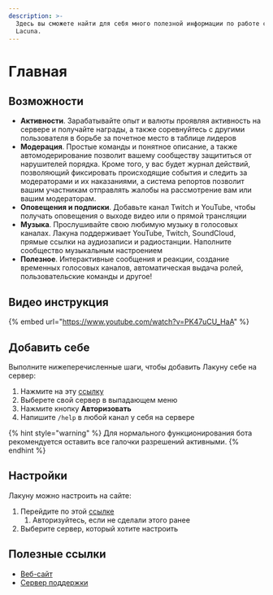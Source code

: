 ```yaml
---
description: >-
  Здесь вы сможете найти для себя много полезной информации по работе с ботом
  Lacuna.
---
```


# Главная

## Возможности <a href="#features" id="features"></a>

* **Активности**. Зарабатывайте опыт и валюты проявляя активность на сервере и получайте награды, а также соревнуйтесь с другими пользователя в борьбе за почетное место в таблице лидеров
* **Модерация**. Простые команды и понятное описание, а также автомодерирование позволит вашему сообществу защититься от нарушителей порядка. Кроме того, у вас будет журнал действий, позволяющий фиксировать происходящие события и следить за модераторами и их наказаниями, а система репортов позволит вашим участникам отправлять жалобы на рассмотрение вам или вашим модераторам.
* **Оповещения и подписки**. Добавьте канал Twitch и YouTube, чтобы получать оповещения о выходе видео или о прямой трансляции
* **Музыка**. Прослушивайте свою любимую музыку в голосовых каналах. Лакуна поддерживает YouTube, Twitch, SoundCloud, прямые ссылки на аудиозаписи и радиостанции. Наполните сообщество музыкальным настроением
* **Полезное**. Интерактивные сообщения и реакции, создание временных голосовых каналов, автоматическая выдача ролей, пользовательские команды и другое!

## Видео инструкция <a href="#video-instruction" id="video-instruction"></a>

{% embed url="https://www.youtube.com/watch?v=PK47uCU_HaA" %}

## Добавить себе <a href="#add-to-me" id="add-to-me"></a>

Выполните нижеперечисленные шаги, чтобы добавить Лакуну себе на сервер:

1. Нажмите на эту [ссылку](https://www.voidlacuna.ru/authorize/add?scope=bot+applications.commands)
2. Выберете свой сервер в выпадающем меню
3. Нажмите кнопку **Авторизовать**
4. Напишите `/help` в любой канал у себя на сервере

{% hint style="warning" %}
Для нормального функционирования бота рекомендуется оставить все галочки разрешений активными.
{% endhint %}

## Настройки <a href="#settings" id="settings"></a>

Лакуну можно настроить на сайте:

1. Перейдите по этой [ссылке](https://www.voidlacuna.ru/@me/guilds)
   1. Авторизуйтесь, если не сделали этого ранее
2. Выберите сервер, который хотите настроить

## Полезные ссылки <a href="#usefull-links" id="usefull-links"></a>

* [Веб-сайт](https://www.voidlacuna.ru)
* [Сервер поддержки](https://discord.gg/6Uy4FmS)
